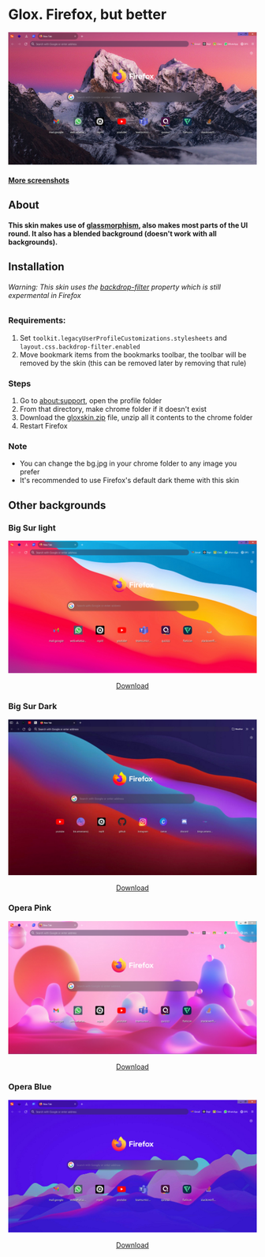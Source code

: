 # Glox. Firefox, but better
![New Tab](https://raw.githubusercontent.com/tomatopickle/Glox/main/screenshots/newtab.PNG)
#### [More screenshots](https://github.com/tomatopickle/Glox/tree/main/screenshots)
## About
#### This skin makes use of [glassmorphism](https://uxdesign.cc/glassmorphism-in-user-interfaces-1f39bb1308c9?gi=505b8b61b4df), also makes most parts of the UI round. It also has a blended background (doesn't work with all backgrounds).
## Installation
###### Warning: This skin uses the [backdrop-filter](https://caniuse.com/?search=backdrop-filter) property which is still expermental in Firefox
 ### Requirements: 
  1. Set `toolkit.legacyUserProfileCustomizations.stylesheets` and `layout.css.backdrop-filter.enabled`
   2. Move bookmark items  from the bookmarks toolbar, the toolbar will be removed by the skin (this can be removed later by removing that rule)

 ### Steps
 1. Go to [about:support](about:support), open the profile folder
 2. From that directory, make chrome folder if it doesn't exist
 3. Download the [gloxskin.zip](https://github.com/tomatopickle/Glox/blob/main/gloxskin.zip) file, unzip all it contents to the chrome folder
 4. Restart Firefox

### Note
- You can change the bg.jpg in your chrome folder to any image you prefer
- It's recommended to use Firefox's default dark theme with this skin

## Other backgrounds
<h3>Big Sur light</h3>
 <img src="https://raw.githubusercontent.com/tomatopickle/Glox/main/screenshots/themes/big-sur-light/newtab.PNG" alt="Big Sur Light"/>
<p align="center"><a href="https://github.com/tomatopickle/Glox/blob/main/screenshots/themes/big-sur-light/bg.jpg">Download</a></p>
<h3>Big Sur Dark</h3>
<img src="https://raw.githubusercontent.com/tomatopickle/Glox/main/screenshots/themes/big-sur-dark/newtab.jpg" alt="Big Sur Dark"/>
<p align="center"><a href="https://github.com/tomatopickle/Glox/blob/main/screenshots/themes/big-sur-dark/bg.jpg">Download</a></p>
<h3>Opera Pink</h3>
<img src="https://raw.githubusercontent.com/tomatopickle/Glox/main/screenshots/themes/opera-pink/newtab.PNG" alt="Opera Pink"/>
<p align="center"><a href="https://github.com/tomatopickle/Glox/blob/main/screenshots/themes/opera-pink/bg.jpg">Download</a></p>
<h3>Opera Blue</h3>
<img src="https://raw.githubusercontent.com/tomatopickle/Glox/main/screenshots/themes/opera-blue/newtab.PNG" alt="Opera Pink"/>
<p align="center"><a href="https://github.com/tomatopickle/Glox/blob/main/screenshots/themes/opera-blue/bg.jpg">Download</a></p>
